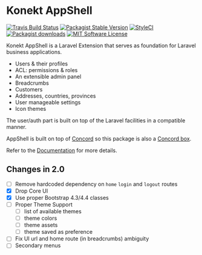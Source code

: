 # Konekt AppShell

[![Travis Build Status](https://img.shields.io/travis/artkonekt/appshell.svg?style=flat-square)](https://travis-ci.org/artkonekt/appshell)
[![Packagist Stable Version](https://img.shields.io/packagist/v/konekt/appshell.svg?style=flat-square&label=stable)](https://packagist.org/packages/konekt/appshell)
[![StyleCI](https://styleci.io/repos/74504388/shield?branch=master)](https://styleci.io/repos/74504388)
[![Packagist downloads](https://img.shields.io/packagist/dt/konekt/appshell.svg?style=flat-square)](https://packagist.org/packages/konekt/appshell)
[![MIT Software License](https://img.shields.io/badge/license-MIT-blue.svg?style=flat-square)](LICENSE)


Konekt AppShell is a Laravel Extension that serves as foundation for Laravel business applications.

- Users & their profiles
- ACL: permissions & roles
- An extensible admin panel
- Breadcrumbs
- Customers
- Addresses, countries, provinces
- User manageable settings
- Icon themes

The user/auth part is built on top of the Laravel facilities in a compatible manner.

AppShell is built on top of [Concord](https://konekt.dev/concord/1.4/overview)
so this package is also a [Concord box](https://konekt.dev/concord/1.4/boxes).

Refer to the [Documentation](https://konekt.dev/appshell/docs) for more details.

## Changes in 2.0

- [ ] Remove hardcoded dependency on `home` `login` and `logout` routes
- [X] Drop Core UI
- [X] Use proper Bootstrap 4.3/4.4 classes
- [ ] Proper Theme Support
    - [ ] list of available themes
    - [ ] theme colors
    - [ ] theme assets
    - [ ] theme saved as preference
- [ ] Fix UI url and home route (in breadcrumbs) ambiguity
- [ ] Secondary menus
